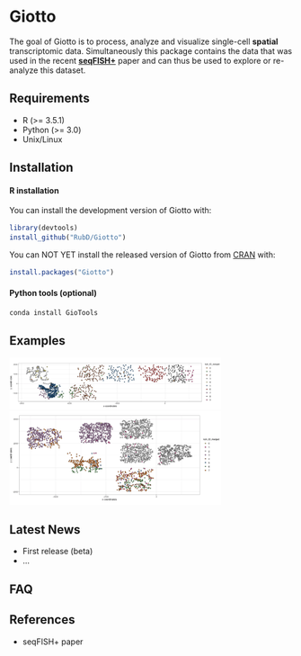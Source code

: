 
<!-- README.md is generated from README.Rmd. Please edit that file -->
Giotto
======

<!-- badges: start -->
<!-- badges: end -->
The goal of Giotto is to process, analyze and visualize single-cell **spatial** transcriptomic data. Simultaneously this package contains the data that was used in the recent [**seqFISH+**](https://www.nature.com/articles/s41586-019-1049-y) paper and can thus be used to explore or re-analyze this dataset.

Requirements
------------

-   R (&gt;= 3.5.1)
-   Python (&gt;= 3.0)
-   Unix/Linux

Installation
------------

#### R installation

You can install the development version of Giotto with:

``` r
library(devtools)
install_github("RubD/Giotto")
```

You can NOT YET install the released version of Giotto from [CRAN](https://CRAN.R-project.org) with:

``` r
install.packages("Giotto")
```

#### Python tools (optional)

``` python
conda install GioTools
```

Examples
--------

[<img src="./inst/images/test_cortex.png" alt="Cortex" width="377" />](./inst/examples/mouse_cortex_svz/mouse_cortex_example.md) <img src="./inst/images/test_OB.png" alt="OB" width="377" />

Latest News
-----------

-   First release (beta)
-   ...

FAQ
---

References
----------

-   seqFISH+ paper
